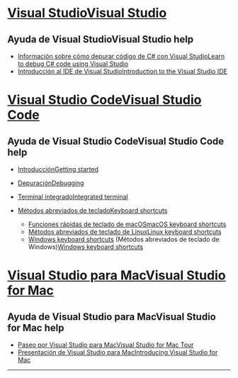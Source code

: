 # <a name="visual-studio"></a>[<span data-ttu-id="ae34c-101">Visual Studio</span><span class="sxs-lookup"><span data-stu-id="ae34c-101">Visual Studio</span></span>](#tab/visual-studio)

## <a name="visual-studio-help"></a><span data-ttu-id="ae34c-102">Ayuda de Visual Studio</span><span class="sxs-lookup"><span data-stu-id="ae34c-102">Visual Studio help</span></span>

* [<span data-ttu-id="ae34c-103">Información sobre cómo depurar código de C# con Visual Studio</span><span class="sxs-lookup"><span data-stu-id="ae34c-103">Learn to debug C# code using Visual Studio</span></span>](https://docs.microsoft.com/visualstudio/debugger/getting-started-with-the-debugger?view=vs-2017)
* [<span data-ttu-id="ae34c-104">Introducción al IDE de Visual Studio</span><span class="sxs-lookup"><span data-stu-id="ae34c-104">Introduction to the Visual Studio IDE</span></span>](https://docs.microsoft.com/visualstudio/ide/visual-studio-ide?view=vs-2017)

# <a name="visual-studio-code"></a>[<span data-ttu-id="ae34c-105">Visual Studio Code</span><span class="sxs-lookup"><span data-stu-id="ae34c-105">Visual Studio Code</span></span>](#tab/visual-studio-code)

## <a name="visual-studio-code-help"></a><span data-ttu-id="ae34c-106">Ayuda de Visual Studio Code</span><span class="sxs-lookup"><span data-stu-id="ae34c-106">Visual Studio Code help</span></span>

* [<span data-ttu-id="ae34c-107">Introducción</span><span class="sxs-lookup"><span data-stu-id="ae34c-107">Getting started</span></span>](https://code.visualstudio.com/docs)
* [<span data-ttu-id="ae34c-108">Depuración</span><span class="sxs-lookup"><span data-stu-id="ae34c-108">Debugging</span></span>](https://code.visualstudio.com/docs/editor/debugging)
* [<span data-ttu-id="ae34c-109">Terminal integrado</span><span class="sxs-lookup"><span data-stu-id="ae34c-109">Integrated terminal</span></span>](https://code.visualstudio.com/docs/editor/integrated-terminal)
* [<span data-ttu-id="ae34c-110">Métodos abreviados de teclado</span><span class="sxs-lookup"><span data-stu-id="ae34c-110">Keyboard shortcuts</span></span>](https://code.visualstudio.com/docs/getstarted/keybindings#_keyboard-shortcuts-reference)

  * [<span data-ttu-id="ae34c-111">Funciones rápidas de teclado de macOS</span><span class="sxs-lookup"><span data-stu-id="ae34c-111">macOS keyboard shortcuts</span></span>](https://code.visualstudio.com/shortcuts/keyboard-shortcuts-macos.pdf)
  * [<span data-ttu-id="ae34c-112">Métodos abreviados de teclado de Linux</span><span class="sxs-lookup"><span data-stu-id="ae34c-112">Linux keyboard shortcuts</span></span>](https://code.visualstudio.com/shortcuts/keyboard-shortcuts-linux.pdf)
  * <span data-ttu-id="ae34c-113">[Windows keyboard shortcuts](https://code.visualstudio.com/shortcuts/keyboard-shortcuts-windows.pdf) (Métodos abreviados de teclado de Windows)</span><span class="sxs-lookup"><span data-stu-id="ae34c-113">[Windows keyboard shortcuts](https://code.visualstudio.com/shortcuts/keyboard-shortcuts-windows.pdf)</span></span>

# <a name="visual-studio-for-mac"></a>[<span data-ttu-id="ae34c-114">Visual Studio para Mac</span><span class="sxs-lookup"><span data-stu-id="ae34c-114">Visual Studio for Mac</span></span>](#tab/visual-studio-mac)

## <a name="visual-studio-for-mac-help"></a><span data-ttu-id="ae34c-115">Ayuda de Visual Studio para Mac</span><span class="sxs-lookup"><span data-stu-id="ae34c-115">Visual Studio for Mac help</span></span>

* [<span data-ttu-id="ae34c-116">Paseo por Visual Studio para Mac</span><span class="sxs-lookup"><span data-stu-id="ae34c-116">Visual Studio for Mac Tour</span></span>](https://docs.microsoft.com/visualstudio/mac/ide-tour)
* [<span data-ttu-id="ae34c-117">Presentación de Visual Studio para Mac</span><span class="sxs-lookup"><span data-stu-id="ae34c-117">Introducing Visual Studio for Mac</span></span>](https://docs.microsoft.com/visualstudio/mac/)

---